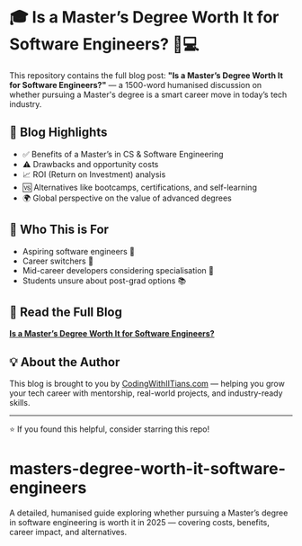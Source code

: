 # 🎓 Is a Master’s Degree Worth It for Software Engineers? 🤔💻

This repository contains the full blog post: **"Is a Master’s Degree Worth It for Software Engineers?"** — a 1500-word humanised discussion on whether pursuing a Master's degree is a smart career move in today’s tech industry.

## 📄 Blog Highlights
- ✅ Benefits of a Master’s in CS & Software Engineering
- ⚠️ Drawbacks and opportunity costs
- 📈 ROI (Return on Investment) analysis
- 🆚 Alternatives like bootcamps, certifications, and self-learning
- 🌍 Global perspective on the value of advanced degrees

## 📌 Who This is For
- Aspiring software engineers 🎯
- Career switchers 🔄
- Mid-career developers considering specialisation 🧠
- Students unsure about post-grad options 📚

## 🔗 Read the Full Blog
[**Is a Master’s Degree Worth It for Software Engineers?**](https://mahakydvv.blogspot.com/2025/08/is-masters-degree-worth-it-for-software.html)

## 💡 About the Author
This blog is brought to you by [CodingWithIITians.com](https://codingwithiitians.com) — helping you grow your tech career with mentorship, real-world projects, and industry-ready skills.

---

⭐ If you found this helpful, consider starring this repo!
# masters-degree-worth-it-software-engineers
A detailed, humanised guide exploring whether pursuing a Master’s degree in software engineering is worth it in 2025 — covering costs, benefits, career impact, and alternatives.
